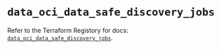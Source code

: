 # `data_oci_data_safe_discovery_jobs`

Refer to the Terraform Registory for docs: [`data_oci_data_safe_discovery_jobs`](https://registry.terraform.io/providers/oracle/oci/6.18.0/docs/data-sources/data_safe_discovery_jobs).
